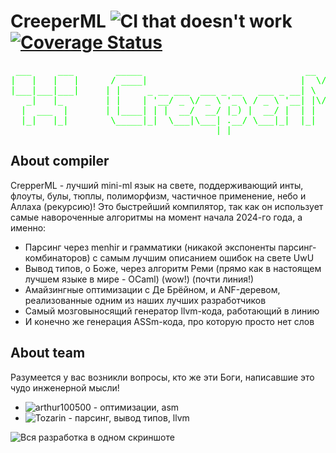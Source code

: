  # CreeperML ![CI that doesn't work](https://github.com/tozarin/CreeperML/actions/workflows/build.yml/badge.svg) [![Coverage Status](https://coveralls.io/repos/github/Tozarin/CreeperML/badge.svg?branch=main)](https://coveralls.io/github/Tozarin/CreeperML?branch=main)

<pre><span style="color:lime"> ___     ___        _____                               __  __ _
|   |   |   |      / ____|                             |  \/  | |
|___|___|___|     | |     _ __ ___  ___ _ __   ___ _ __| \  / | |
   _|   |_        | |    | '__/ _ \/ _ \ '_ \ / _ \ '__| |\/| | |
  |  ___  |       | |____| | |  __/  __/ |_) |  __/ |  | |  | | |____
  |_|   |_|        \_____|_|  \___|\___| .__/ \___|_|  |_|  |_|______|
                                       |_|</span></pre>


## About compiler
CrepperML - лучший mini-ml язык на свете, поддерживающий инты, флоуты, булы, тюплы, полиморфизм, частичное применение, небо и Аллаха (рекурсию)!
Это быстрейший компилятор, так как он использует самые навороченные алгоритмы на момент начала 2024-го года, а именно:

- Парсинг через menhir и грамматики (никакой экспоненты парсинг-комбинаторов) с самым лучшим описанием ошибок на свете UwU
- Вывод типов, о Боже, через алгоритм Реми (прямо как в настоящем лучшем языке в мире - OCaml) (wow!) (почти линия!)
- Амайзингные оптимизации с Де Брёйном, и ANF-деревом, реализованные одним из наших лучших разработчиков
- Самый мозговыносящий генератор llvm-кода, работающий в линию
- И конечно же генерация ASSm-кода, про которую просто нет слов

## About team
Разумеется у вас возникли вопросы, кто же эти Боги, написавшие это чудо инженерной мысли!

- ![arthur100500](https://github.com/arthur100500/) - оптимизации, asm
- ![Tozarin](https://github.com/Tozarin/) - парсинг, вывод типов, llvm

![Вся разработка в одном скриншоте](https://github.com/Tozarin/CreeperML/blob/dev/CreeperML/img/flashback.png)